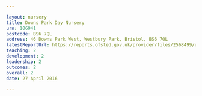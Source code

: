```yaml
---

layout: nursery
title: Downs Park Day Nursery
urn: 106941
postcode: BS6 7QL
address: 46 Downs Park West, Westbury Park, Bristol, BS6 7QL
latestReportUrl: https://reports.ofsted.gov.uk/provider/files/2568499/urn/106941.pdf
teaching: 2
development: 2
leadership: 2
outcomes: 2
overall: 2
date: 27 April 2016

---
```

